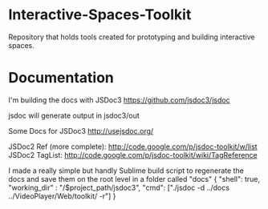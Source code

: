 Interactive-Spaces-Toolkit
==========================

Repository that holds tools created for prototyping and building interactive spaces.


Documentation
=============

I'm building the docs with JSDoc3
https://github.com/jsdoc3/jsdoc

jsdoc will generate output in jsdoc3/out

Some Docs for JSDoc3
http://usejsdoc.org/

JSDoc2 Ref (more complete): http://code.google.com/p/jsdoc-toolkit/w/list
JSDoc2 TagList: http://code.google.com/p/jsdoc-toolkit/wiki/TagReference

I made a really simple but handly Sublime build script to regenerate the docs 
and save them on the root level in a folder called "docs"
{
	"shell": true,
	"working_dir" : "/$project_path/jsdoc3",
	"cmd": ["./jsdoc -d ../docs ../VideoPlayer/Web/toolkit/ -r"]
}